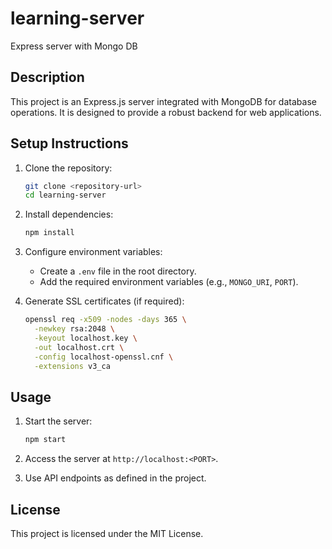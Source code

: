 # learning-server
Express server with Mongo DB

## Description
This project is an Express.js server integrated with MongoDB for database operations. It is designed to provide a robust backend for web applications.

## Setup Instructions
1. Clone the repository:
   ```bash
   git clone <repository-url>
   cd learning-server
   ```

2. Install dependencies:
   ```bash
   npm install
   ```

3. Configure environment variables:
   - Create a `.env` file in the root directory.
   - Add the required environment variables (e.g., `MONGO_URI`, `PORT`).

4. Generate SSL certificates (if required):
   ```bash
   openssl req -x509 -nodes -days 365 \
     -newkey rsa:2048 \
     -keyout localhost.key \
     -out localhost.crt \
     -config localhost-openssl.cnf \
     -extensions v3_ca
   ```

## Usage
1. Start the server:
   ```bash
   npm start
   ```

2. Access the server at `http://localhost:<PORT>`.

3. Use API endpoints as defined in the project.

## License
This project is licensed under the MIT License.